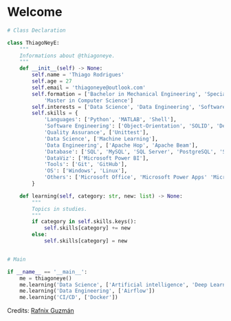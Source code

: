 # Welcome

```python
# Class Declaration

class ThiagoNeyE:
    """
    Informations about @thiagoneye.
    """  
    def __init__(self) -> None:
        self.name = 'Thiago Rodrigues'
        self.age = 27
        self.email = 'thiagoneye@outlook.com'
        self.formation = ['Bachelor in Mechanical Engineering', 'Specialization in Data Engineering',
            'Master in Computer Science']
        self.interests = ['Data Science', 'Data Engineering', 'Software Engineering']
        self.skills = {
            'Languages': ['Python', 'MATLAB', 'Shell'],
            'Software Engineering': ['Object-Orientation', 'SOLID', 'Design Patterns'],
            'Quality Assurance', ['Unittest'],
            'Data Science', ['Machine Learning'],
            'Data Engineering', ['Apache Hop', 'Apache Beam'],
            'Database': ['SQL', 'MySQL', 'SQL Server', 'PostgreSQL', 'SQLite', 'NoSQL', 'MongoDB', 'Redis'],
            'DataViz': ['Microsoft Power BI'],
            'Tools': ['Git', 'GitHub'],
            'OS': ['Windows', 'Linux'],
            'Others': ['Microsoft Office', 'Microsoft Power Apps' 'Microsoft Power Automate', 'LaTeX']
        }

    def learning(self, category: str, new: list) -> None:
        """
        Topics in studies.
        """
        if category in self.skills.keys():
            self.skills[category] += new
        else:
            self.skills[category] = new


# Main 

if __name__ == '__main__':
    me = thiagoneye()
    me.learning('Data Science', ['Artificial intelligence', 'Deep Learning'])
    me.learning('Data Engineering', ['Airflow'])
    me.learning('CI/CD', ['Docker'])
```
<!---
## GitHub Status

<p align= "center">
  <img height="150" src="https://github-readme-streak-stats.herokuapp.com/?user=thiagoneye&theme=react&hide_border=true&date_format=M%20j%5B%2C%20Y%5D" />
</p>

---
-->

Credits: [Rafnix Guzmán](https://github.com/rafnixg/)

<!---
<img height="150" src="https://github-readme-stats.vercel.app/api?username=thiagoneye&theme=react&show_icons=true&include_all_commits=false&hide_border=true" />
<img height="150" src="https://github-readme-stats.vercel.app/api/top-langs/?username=thiagoneye&theme=react&hide_border=true&layout=compact" />



<p align="left"> <img src="https://komarev.com/ghpvc/?username=thiagoneye" alt="thiagoneye" /> </p>

thiagoneye/thiagoneye is a ✨ special ✨ repository because its `README.md` (this file) appears on your GitHub profile.
You can click the Preview link to take a look at your changes.
--->
